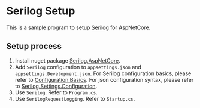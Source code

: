 # Serilog Setup
This is a sample program to setup [Serilog](https://serilog.net/) for AspNetCore.

## Setup process
1. Install nuget package [Serilog.AspNetCore](https://github.com/serilog/serilog-aspnetcore).
2. Add `Serilog` configuration to `appsettings.json` and `appsettings.Development.json`.
For Serilog configuration basics, please refer to [Configuration Basics](https://github.com/serilog/serilog/wiki/Configuration-Basics).
For json configuration syntax, please refer to [Serilog.Settings.Configuration](https://github.com/serilog/serilog-settings-configuration).
3. Use `Serilog`.
Refer to `Program.cs`.
4. Use `SerilogRequestLogging`.
Refer to `Startup.cs`.

